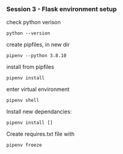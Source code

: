 ### Session 3 - Flask environment setup
check python verison

    python --version
create pipfiles, in new dir

    pipenv --python 3.8.10
install from pipfiles

    pipenv install

enter virtual environment 

    pipenv shell

Install new dependancies: 

    pipenv install []

Create requires.txt file with

    pipenv freeze